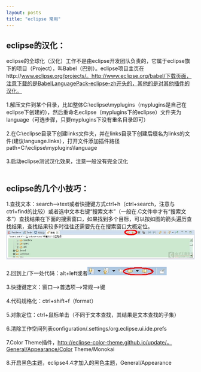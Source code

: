 ```yaml
---
layout: posts
title: "eclipse 常用"
---
```


## eclipse的汉化：

eclipse的全球化（汉化）工作不是由eclipse开发团队负责的，它属于eclipse旗下的项目（Project），叫Babel（巴别）。eclipse项目主页在http://www.eclipse.org/projects/。http://www.eclipse.org/babel/下载页面，注意下载的是BabelLanguagePack-eclipse-zh开头的，其他的是对其他插件的汉化。<br><br>
1.解压文件到某个目录，比如整体C:\eclipse\myplugins（myplugins是自己在eclipse下创建的），然后重命名eclipse（myplugins下的eclipse）文件夹为language（可选步骤，只要myplugins下没有重名目录即可）<br><br>
2.在C:\eclipse目录下创建links文件夹，并在links目录下创建后缀名为links的文件(建议language.links），打开文件添加插件路径path=C:\\eclipse\\myplugins\\language<br><br>
3.启动eclipse测试汉化效果，注意一般没有完全汉化<br><br>

## eclipse的几个小技巧：

1.查找文本：search——>text或者快捷键方式ctrl+h（ctrl+search，注意与ctrl+find的比较）或者选中文本右键“搜索文本”（一般在.C文件中才有“搜索文本”）查找结果在下面的搜索窗口，如果找到多个目标，可以按如图的箭头遍历查找结果，查找结果较多时往往还需要先在在搜索窗口大概定位。![eclipse查找文本](/images/eclipse/eclipse.jpg)<br><br>
2.回到上/下一处代码：alt+left或者![](/images/eclipse/代码.jpg)<br><br>
3.快捷键定义：窗口——>首选项——>常规——>键<br><br>
4.代码规格化：ctrl+shift+f（format）<br><br>
5.对象定位：ctrl+鼠标单击（不同于文本查找，其结果是文本查找的子集）<br><br>
6.清除工作空间列表configuration/.settings/org.eclipse.ui.ide.prefs<br><br>
7.Color Theme插件，http://eclipse-color-theme.github.io/update/，General/Appearance/Color Theme/Monokai<br><br>
8.开启黑色主题，eclipse4.4才加入的黑色主题，General/Appearance